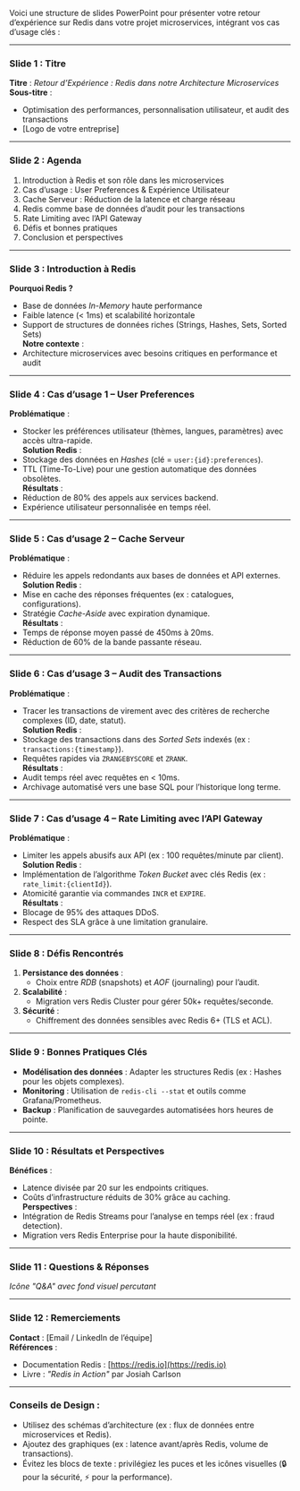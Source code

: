 Voici une structure de slides PowerPoint pour présenter votre retour d’expérience sur Redis dans votre projet microservices, intégrant vos cas d’usage clés :

---

### **Slide 1 : Titre**  
**Titre** : *Retour d’Expérience : Redis dans notre Architecture Microservices*  
**Sous-titre** :  
- Optimisation des performances, personnalisation utilisateur, et audit des transactions  
- [Logo de votre entreprise]  

---

### **Slide 2 : Agenda**  
1. Introduction à Redis et son rôle dans les microservices  
2. Cas d’usage : User Preferences & Expérience Utilisateur  
3. Cache Serveur : Réduction de la latence et charge réseau  
4. Redis comme base de données d’audit pour les transactions  
5. Rate Limiting avec l’API Gateway  
6. Défis et bonnes pratiques  
7. Conclusion et perspectives  

---

### **Slide 3 : Introduction à Redis**  
**Pourquoi Redis ?**  
- Base de données *In-Memory* haute performance  
- Faible latence (< 1ms) et scalabilité horizontale  
- Support de structures de données riches (Strings, Hashes, Sets, Sorted Sets)  
**Notre contexte** :  
- Architecture microservices avec besoins critiques en performance et audit  

---

### **Slide 4 : Cas d’usage 1 – User Preferences**  
**Problématique** :  
- Stocker les préférences utilisateur (thèmes, langues, paramètres) avec accès ultra-rapide.  
**Solution Redis** :  
- Stockage des données en *Hashes* (clé = `user:{id}:preferences`).  
- TTL (Time-To-Live) pour une gestion automatique des données obsolètes.  
**Résultats** :  
- Réduction de 80% des appels aux services backend.  
- Expérience utilisateur personnalisée en temps réel.  

---

### **Slide 5 : Cas d’usage 2 – Cache Serveur**  
**Problématique** :  
- Réduire les appels redondants aux bases de données et API externes.  
**Solution Redis** :  
- Mise en cache des réponses fréquentes (ex : catalogues, configurations).  
- Stratégie *Cache-Aside* avec expiration dynamique.  
**Résultats** :  
- Temps de réponse moyen passé de 450ms à 20ms.  
- Réduction de 60% de la bande passante réseau.  

---

### **Slide 6 : Cas d’usage 3 – Audit des Transactions**  
**Problématique** :  
- Tracer les transactions de virement avec des critères de recherche complexes (ID, date, statut).  
**Solution Redis** :  
- Stockage des transactions dans des *Sorted Sets* indexés (ex : `transactions:{timestamp}`).  
- Requêtes rapides via `ZRANGEBYSCORE` et `ZRANK`.  
**Résultats** :  
- Audit temps réel avec requêtes en < 10ms.  
- Archivage automatisé vers une base SQL pour l’historique long terme.  

---

### **Slide 7 : Cas d’usage 4 – Rate Limiting avec l’API Gateway**  
**Problématique** :  
- Limiter les appels abusifs aux API (ex : 100 requêtes/minute par client).  
**Solution Redis** :  
- Implémentation de l’algorithme *Token Bucket* avec clés Redis (ex : `rate_limit:{clientId}`).  
- Atomicité garantie via commandes `INCR` et `EXPIRE`.  
**Résultats** :  
- Blocage de 95% des attaques DDoS.  
- Respect des SLA grâce à une limitation granulaire.  

---

### **Slide 8 : Défis Rencontrés**  
1. **Persistance des données** :  
   - Choix entre *RDB* (snapshots) et *AOF* (journaling) pour l’audit.  
2. **Scalabilité** :  
   - Migration vers Redis Cluster pour gérer 50k+ requêtes/seconde.  
3. **Sécurité** :  
   - Chiffrement des données sensibles avec Redis 6+ (TLS et ACL).  

---

### **Slide 9 : Bonnes Pratiques Clés**  
- **Modélisation des données** : Adapter les structures Redis (ex : Hashes pour les objets complexes).  
- **Monitoring** : Utilisation de `redis-cli --stat` et outils comme Grafana/Prometheus.  
- **Backup** : Planification de sauvegardes automatisées hors heures de pointe.  

---

### **Slide 10 : Résultats et Perspectives**  
**Bénéfices** :  
- Latence divisée par 20 sur les endpoints critiques.  
- Coûts d’infrastructure réduits de 30% grâce au caching.  
**Perspectives** :  
- Intégration de Redis Streams pour l’analyse en temps réel (ex : fraud detection).  
- Migration vers Redis Enterprise pour la haute disponibilité.  

---

### **Slide 11 : Questions & Réponses**  
*Icône "Q&A" avec fond visuel percutant*  

---

### **Slide 12 : Remerciements**  
**Contact** : [Email / LinkedIn de l’équipe]  
**Références** :  
- Documentation Redis : [https://redis.io](https://redis.io)  
- Livre : *"Redis in Action"* par Josiah Carlson  

---

### **Conseils de Design** :  
- Utilisez des schémas d’architecture (ex : flux de données entre microservices et Redis).  
- Ajoutez des graphiques (ex : latence avant/après Redis, volume de transactions).  
- Évitez les blocs de texte : privilégiez les puces et les icônes visuelles (🔒 pour la sécurité, ⚡ pour la performance).
